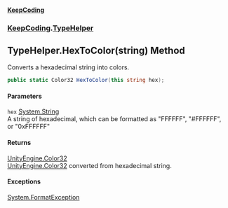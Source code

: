 #### [KeepCoding](index.md 'index')
### [KeepCoding](KeepCoding.md 'KeepCoding').[TypeHelper](KeepCoding_TypeHelper.md 'KeepCoding.TypeHelper')
## TypeHelper.HexToColor(string) Method
Converts a hexadecimal string into colors.  
```csharp
public static Color32 HexToColor(this string hex);
```
#### Parameters
<a name='KeepCoding_TypeHelper_HexToColor(string)_hex'></a>
`hex` [System.String](https://docs.microsoft.com/en-us/dotnet/api/System.String 'System.String')  
A string of hexadecimal, which can be formatted as "FFFFFF", "#FFFFFF", or "0xFFFFFF"
  
#### Returns
[UnityEngine.Color32](https://docs.microsoft.com/en-us/dotnet/api/UnityEngine.Color32 'UnityEngine.Color32')  
[UnityEngine.Color32](https://docs.microsoft.com/en-us/dotnet/api/UnityEngine.Color32 'UnityEngine.Color32') converted from hexadecimal string.
#### Exceptions
[System.FormatException](https://docs.microsoft.com/en-us/dotnet/api/System.FormatException 'System.FormatException')  
